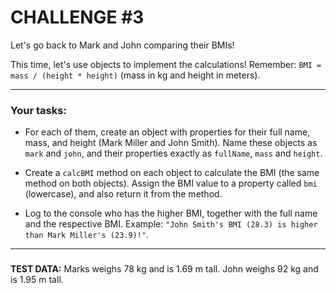 # CHALLENGE #3

Let's go back to Mark and John comparing their BMIs!

This time, let's use objects to implement the calculations! Remember: `BMI = mass / (height * height)` (mass in kg and height in meters).

---

### Your tasks:

- For each of them, create an object with properties for their full name, mass, and height (Mark Miller and John Smith). Name these objects as `mark` and `john`, and their properties exactly as `fullName`, `mass` and `height`.

- Create a `calcBMI` method on each object to calculate the BMI (the same method on both objects). Assign the BMI value to a property called `bmi` (lowercase), and also return it from the method.

- Log to the console who has the higher BMI, together with the full name and the respective BMI. Example: `"John Smith's BMI (28.3) is higher than Mark Miller's (23.9)!"`.

---

###

**TEST DATA:** Marks weighs 78 kg and is 1.69 m tall. John weighs 92 kg and is 1.95 m tall.

